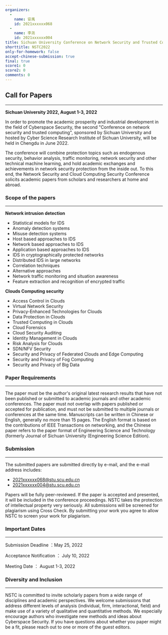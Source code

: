 ```yaml
---
organizers:
  -
    name: 安禹
    id: 2021xxxxxx068
  -
    name: 李尧
    id: 2021xxxxxx004
title: Sichuan University Conference on Network Security and Trusted Computing
shorttitle: NSTC2022
only-for-homework: false
accept-chinese-submission: true
final: true
score1: 0
score2: 0
comments: 0
---
```



## Call for Papers
---

**Sichuan University 2022, August 1-3, 2022**

In order to promote the academic prosperity and industrial development in the field of Cyberspace Security, the second "Conference on network security and trusted computing", sponsored by Sichuan University and hosted by Cyber Science Research Institute of Sichuan University, will be held in Chengdu in June 2022.

The conference will combine protection topics such as endogenous security, behavior analysis, traffic monitoring, network security and other technical machine learning, and hold academic exchanges and achievements in network security protection from the inside out. To this end, the Network Security and Cloud Computing Security Conference solicits academic papers from scholars and researchers at home and abroad.

### Scope of the papers
---

**Network intrusion detection**

- Statistical models for IDS
- Anomaly detection systems
- Misuse detection systems
- Host based approaches to IDS
- Network based approaches to IDS
- Application based approaches to IDS
- IDS in cryptographically protected networks
- Distributed IDS in large networks
- Correlation techniques
- Alternative approaches
- Network traffic monitoring and situation awareness
- Feature extraction and recognition of encrypted traffic


**Clouds Computing security**

- Access Control in Clouds
- Virtual Network Security
- Privacy-Enhanced Technologies for Clouds
- Data Protection in Clouds
- Trusted Computing in Clouds
- Cloud Forensics
- Cloud Security Auditing
- Identity Management in Clouds
- Risk Analysis for Clouds
- SDN/NFV Security
- Security and Privacy of Federated Clouds and Edge Computing
- Security and Privacy of Fog Computing
- Security and Privacy of Big Data

### Paper Requirements
---

The paper must be the author's original latest research results that have not been published or submitted to academic journals and other academic conferences. The paper must not overlap with papers published or accepted for publication, and must not be submitted to multiple journals or conferences at the same time.
Manuscripts can be written in Chinese or English, generally no more than 15 pages. 
The English format is based on the contributions of IEEE Transactions on networking, and the Chinese paper refers to the paper format of Engineering Science and Technology (formerly Journal of Sichuan University (Engineering Science Edition).


### Submission
---
The submitted papers are submitted directly by e-mail, and the e-mail address includes:

 - <2021xxxxxx068@stu.scu.edu.cn>
 - <2021xxxxxx004@stu.scu.edu.cn>

Papers will be fully peer-reviewed. If the paper is accepted and presented, it will be included in the conference proceedings. NSTC takes the protection of intellectual property very seriously. All submissions will be screened for plagiarism using Cross Check. By submitting your work you agree to allow NSTC to screen your work for plagiarism.

### Important Dates
---
Submission Deadline ：May 25, 2022

Acceptance Notification ： July 10, 2022

Meeting Date ： August 1-3, 2022

### Diversity and Inclusion
---
NSTC is committed to invite scholarly papers from a wide range of disciplines and academic perspectives. We welcome submissions that address different levels of analysis (individual, firm, interactional, field) and make use of a variety of qualitative and quantitative methods. We especially encourage authors who investigate new methods and ideas about Cyberspace Security. If you have questions about whether you paper might be a fit, please reach out to one or more of the guest editors.
